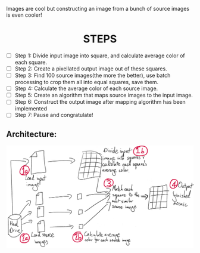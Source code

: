 Images are cool but constructing an image from a bunch of source images is even cooler!

<h1 align="center">STEPS</h1>

- [ ] Step 1: Divide input image into square, and calculate average color of each square.
- [ ] Step 2: Create a pixellated output image out of these squares.
- [ ] Step 3: Find 100 source images(the more the better), use batch processing to crop them all into equal squares, save them.
- [ ] Step 4: Calculate the average color of each source image.
- [ ] Step 5: Create an algorithm that maps source images to the input image.
- [ ] Step 6: Construct the output image after mapping algorithm has been implemented
- [ ] Step 7: Pause and congratulate!

## Architecture:
![Project Logo](images/mosaic-plan.png)
